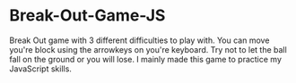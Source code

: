 # Break-Out-Game-JS
Break Out game with 3 different difficulties to play with. You can move you're block using the arrowkeys on you're keyboard. Try not to let the ball fall on the ground or you will lose.
I mainly made this game to practice my JavaScript skills.
